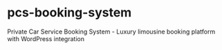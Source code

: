# pcs-booking-system
Private Car Service Booking System - Luxury limousine booking platform with WordPress integration
